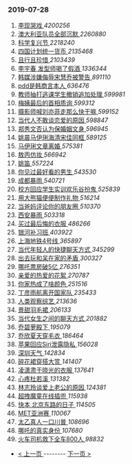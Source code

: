 ### 2019-07-28 
1. [ 李现哭戏 ](https://s.weibo.com/weibo?q=%23%E6%9D%8E%E7%8E%B0%E5%93%AD%E6%88%8F%23&Refer=top) *4200256*
1. [ 澳大利亚队员全部沉默 ](https://s.weibo.com/weibo?q=%23%E6%BE%B3%E5%A4%A7%E5%88%A9%E4%BA%9A%E9%98%9F%E5%91%98%E5%85%A8%E9%83%A8%E6%B2%89%E9%BB%98%23&Refer=top) *2260880*
1. [ 科学复兴节 ](https://s.weibo.com/weibo?q=%E7%A7%91%E5%AD%A6%E5%A4%8D%E5%85%B4%E8%8A%82&Refer=top) *2218240*
1. [ 四国计划统一货币 ](https://s.weibo.com/weibo?q=%23%E5%9B%9B%E5%9B%BD%E8%AE%A1%E5%88%92%E7%BB%9F%E4%B8%80%E8%B4%A7%E5%B8%81%23&Refer=top) *2135468*
1. [ 且行且珍惜 ](https://s.weibo.com/weibo?q=%E4%B8%94%E8%A1%8C%E4%B8%94%E7%8F%8D%E6%83%9C&Refer=top) *2103439*
1. [ 李宇春 发型师喝了假酒 ](https://s.weibo.com/weibo?q=%23%E6%9D%8E%E5%AE%87%E6%98%A5%20%E5%8F%91%E5%9E%8B%E5%B8%88%E5%96%9D%E4%BA%86%E5%81%87%E9%85%92%23&Refer=top) *1336344*
1. [ 韩媒涉嫌侮辱宋慧乔被警告 ](https://s.weibo.com/weibo?q=%23%E9%9F%A9%E5%AA%92%E6%B6%89%E5%AB%8C%E4%BE%AE%E8%BE%B1%E5%AE%8B%E6%85%A7%E4%B9%94%E8%A2%AB%E8%AD%A6%E5%91%8A%23&Refer=top) *891110*
1. [ pdd是韩商言本人 ](https://s.weibo.com/weibo?q=%23pdd%E6%98%AF%E9%9F%A9%E5%95%86%E8%A8%80%E6%9C%AC%E4%BA%BA%23&Refer=top) *636476*
1. [ 教师抽打逃课学生撤销追加处理 ](https://s.weibo.com/weibo?q=%23%E6%95%99%E5%B8%88%E6%8A%BD%E6%89%93%E9%80%83%E8%AF%BE%E5%AD%A6%E7%94%9F%E6%92%A4%E9%94%80%E8%BF%BD%E5%8A%A0%E5%A4%84%E7%90%86%23&Refer=top) *599981*
1. [ 梅姨最后的首相质询 ](https://s.weibo.com/weibo?q=%E6%A2%85%E5%A7%A8%E6%9C%80%E5%90%8E%E7%9A%84%E9%A6%96%E7%9B%B8%E8%B4%A8%E8%AF%A2&Refer=top) *599312*
1. [ 摄影师喊刘亦菲走那么快干嘛 ](https://s.weibo.com/weibo?q=%23%E6%91%84%E5%BD%B1%E5%B8%88%E5%96%8A%E5%88%98%E4%BA%A6%E8%8F%B2%E8%B5%B0%E9%82%A3%E4%B9%88%E5%BF%AB%E5%B9%B2%E5%98%9B%23&Refer=top) *599152*
1. [ 当代人不敢谈恋爱的原因 ](https://s.weibo.com/weibo?q=%23%E5%BD%93%E4%BB%A3%E4%BA%BA%E4%B8%8D%E6%95%A2%E8%B0%88%E6%81%8B%E7%88%B1%E7%9A%84%E5%8E%9F%E5%9B%A0%23&Refer=top) *598847*
1. [ 郑秀文否认为保婚姻文身 ](https://s.weibo.com/weibo?q=%23%E9%83%91%E7%A7%80%E6%96%87%E5%90%A6%E8%AE%A4%E4%B8%BA%E4%BF%9D%E5%A9%9A%E5%A7%BB%E6%96%87%E8%BA%AB%23&Refer=top) *596945*
1. [ 姚晨马伊琍海清宋佳同框 ](https://s.weibo.com/weibo?q=%23%E5%A7%9A%E6%99%A8%E9%A9%AC%E4%BC%8A%E7%90%8D%E6%B5%B7%E6%B8%85%E5%AE%8B%E4%BD%B3%E5%90%8C%E6%A1%86%23&Refer=top) *589125*
1. [ 马伊琍文章离婚 ](https://s.weibo.com/weibo?q=%23%E9%A9%AC%E4%BC%8A%E7%90%8D%E6%96%87%E7%AB%A0%E7%A6%BB%E5%A9%9A%23&Refer=top) *575381*
1. [ 敖丙仿妆 ](https://s.weibo.com/weibo?q=%23%E6%95%96%E4%B8%99%E4%BB%BF%E5%A6%86%23&Refer=top) *566942*
1. [ 姚笛 ](https://s.weibo.com/weibo?q=%E5%A7%9A%E7%AC%9B&Refer=top) *557224*
1. [ 你见过最好看的男生 ](https://s.weibo.com/weibo?q=%23%E4%BD%A0%E8%A7%81%E8%BF%87%E6%9C%80%E5%A5%BD%E7%9C%8B%E7%9A%84%E7%94%B7%E7%94%9F%23&Refer=top) *543530*
1. [ 成都暴雨 ](https://s.weibo.com/weibo?q=%23%E6%88%90%E9%83%BD%E6%9A%B4%E9%9B%A8%23&Refer=top) *540721*
1. [ 校方回应学生实训欢乐谷扮鬼 ](https://s.weibo.com/weibo?q=%23%E6%A0%A1%E6%96%B9%E5%9B%9E%E5%BA%94%E5%AD%A6%E7%94%9F%E5%AE%9E%E8%AE%AD%E6%AC%A2%E4%B9%90%E8%B0%B7%E6%89%AE%E9%AC%BC%23&Refer=top) *525839*
1. [ 用大熊猫便便制作礼物 ](https://s.weibo.com/weibo?q=%23%E7%94%A8%E5%A4%A7%E7%86%8A%E7%8C%AB%E4%BE%BF%E4%BE%BF%E5%88%B6%E4%BD%9C%E7%A4%BC%E7%89%A9%23&Refer=top) *516214*
1. [ 当爸妈评论你的朋友圈 ](https://s.weibo.com/weibo?q=%23%E5%BD%93%E7%88%B8%E5%A6%88%E8%AF%84%E8%AE%BA%E4%BD%A0%E7%9A%84%E6%9C%8B%E5%8F%8B%E5%9C%88%23&Refer=top) *510370*
1. [ 西安暴雨 ](https://s.weibo.com/weibo?q=%23%E8%A5%BF%E5%AE%89%E6%9A%B4%E9%9B%A8%23&Refer=top) *503318*
1. [ 买过最后悔的衣服 ](https://s.weibo.com/weibo?q=%23%E4%B9%B0%E8%BF%87%E6%9C%80%E5%90%8E%E6%82%94%E7%9A%84%E8%A1%A3%E6%9C%8D%23&Refer=top) *486266*
1. [ 银河补习班 ](https://s.weibo.com/weibo?q=%23%E9%93%B6%E6%B2%B3%E8%A1%A5%E4%B9%A0%E7%8F%AD%23&Refer=top) *403922*
1. [ 上海地铁4号线 ](https://s.weibo.com/weibo?q=%E4%B8%8A%E6%B5%B7%E5%9C%B0%E9%93%814%E5%8F%B7%E7%BA%BF&Refer=top) *365897*
1. [ 当代年轻人的快捷聊天方式 ](https://s.weibo.com/weibo?q=%23%E5%BD%93%E4%BB%A3%E5%B9%B4%E8%BD%BB%E4%BA%BA%E7%9A%84%E5%BF%AB%E6%8D%B7%E8%81%8A%E5%A4%A9%E6%96%B9%E5%BC%8F%23&Refer=top) *345299*
1. [ 出去玩和呆在家的矛盾 ](https://s.weibo.com/weibo?q=%23%E5%87%BA%E5%8E%BB%E7%8E%A9%E5%92%8C%E5%91%86%E5%9C%A8%E5%AE%B6%E7%9A%84%E7%9F%9B%E7%9B%BE%23&Refer=top) *300327*
1. [ 哪吒票房破5亿 ](https://s.weibo.com/weibo?q=%23%E5%93%AA%E5%90%92%E7%A5%A8%E6%88%BF%E7%A0%B45%E4%BA%BF%23&Refer=top) *276351*
1. [ 亲爱的热爱的花絮 ](https://s.weibo.com/weibo?q=%23%E4%BA%B2%E7%88%B1%E7%9A%84%E7%83%AD%E7%88%B1%E7%9A%84%E8%8A%B1%E7%B5%AE%23&Refer=top) *270787*
1. [ 你家热成了啥颜色 ](https://s.weibo.com/weibo?q=%23%E4%BD%A0%E5%AE%B6%E7%83%AD%E6%88%90%E4%BA%86%E5%95%A5%E9%A2%9C%E8%89%B2%23&Refer=top) *251516*
1. [ 丁彦雨航离开国家队 ](https://s.weibo.com/weibo?q=%E4%B8%81%E5%BD%A6%E9%9B%A8%E8%88%AA%E7%A6%BB%E5%BC%80%E5%9B%BD%E5%AE%B6%E9%98%9F&Refer=top) *235433*
1. [ 人类观察综艺 ](https://s.weibo.com/weibo?q=%E4%BA%BA%E7%B1%BB%E8%A7%82%E5%AF%9F%E7%BB%BC%E8%89%BA&Refer=top) *213636*
1. [ 景甜羽毛裙 ](https://s.weibo.com/weibo?q=%23%E6%99%AF%E7%94%9C%E7%BE%BD%E6%AF%9B%E8%A3%99%23&Refer=top) *206133*
1. [ 当代女生之间的聊天方式 ](https://s.weibo.com/weibo?q=%23%E5%BD%93%E4%BB%A3%E5%A5%B3%E7%94%9F%E4%B9%8B%E9%97%B4%E7%9A%84%E8%81%8A%E5%A4%A9%E6%96%B9%E5%BC%8F%23&Refer=top) *201882*
1. [ 乔碧萝殿下 ](https://s.weibo.com/weibo?q=%23%E4%B9%94%E7%A2%A7%E8%90%9D%E6%AE%BF%E4%B8%8B%23&Refer=top) *195079*
1. [ 乔欣夏天穿毛衣 ](https://s.weibo.com/weibo?q=%23%E4%B9%94%E6%AC%A3%E5%A4%8F%E5%A4%A9%E7%A9%BF%E6%AF%9B%E8%A1%A3%23&Refer=top) *186464*
1. [ 苹果回应Siri泄露隐私 ](https://s.weibo.com/weibo?q=%E8%8B%B9%E6%9E%9C%E5%9B%9E%E5%BA%94Siri%E6%B3%84%E9%9C%B2%E9%9A%90%E7%A7%81&Refer=top) *156028*
1. [ 深圳天气 ](https://s.weibo.com/weibo?q=%23%E6%B7%B1%E5%9C%B3%E5%A4%A9%E6%B0%94%23&Refer=top) *142834*
1. [ 碎花裙穿搭大赏 ](https://s.weibo.com/weibo?q=%23%E7%A2%8E%E8%8A%B1%E8%A3%99%E7%A9%BF%E6%90%AD%E5%A4%A7%E8%B5%8F%23&Refer=top) *141407*
1. [ 凌潇肃于晓光的衣服 ](https://s.weibo.com/weibo?q=%23%E5%87%8C%E6%BD%87%E8%82%83%E4%BA%8E%E6%99%93%E5%85%89%E7%9A%84%E8%A1%A3%E6%9C%8D%23&Refer=top) *137641*
1. [ 心疼杜若溪 ](https://s.weibo.com/weibo?q=%23%E5%BF%83%E7%96%BC%E6%9D%9C%E8%8B%A5%E6%BA%AA%23&Refer=top) *131382*
1. [ 林志玲谈爱上老公的原因 ](https://s.weibo.com/weibo?q=%23%E6%9E%97%E5%BF%97%E7%8E%B2%E8%B0%88%E7%88%B1%E4%B8%8A%E8%80%81%E5%85%AC%E7%9A%84%E5%8E%9F%E5%9B%A0%23&Refer=top) *124381*
1. [ 超拽魔童在线插兜 ](https://s.weibo.com/weibo?q=%23%E8%B6%85%E6%8B%BD%E9%AD%94%E7%AB%A5%E5%9C%A8%E7%BA%BF%E6%8F%92%E5%85%9C%23&Refer=top) *115938*
1. [ 快本 北京东路的日子 ](https://s.weibo.com/weibo?q=%E5%BF%AB%E6%9C%AC%20%E5%8C%97%E4%BA%AC%E4%B8%9C%E8%B7%AF%E7%9A%84%E6%97%A5%E5%AD%90&Refer=top) *114505*
1. [ MET亚洲赛 ](https://s.weibo.com/weibo?q=%23MET%E4%BA%9A%E6%B4%B2%E8%B5%9B%23&Refer=top) *110067*
1. [ 太乙真人一口川普 ](https://s.weibo.com/weibo?q=%23%E5%A4%AA%E4%B9%99%E7%9C%9F%E4%BA%BA%E4%B8%80%E5%8F%A3%E5%B7%9D%E6%99%AE%23&Refer=top) *108696*
1. [ 哪吒的真实身份 ](https://s.weibo.com/weibo?q=%23%E5%93%AA%E5%90%92%E7%9A%84%E7%9C%9F%E5%AE%9E%E8%BA%AB%E4%BB%BD%23&Refer=top) *107680*
1. [ 火车司机救下全车800人 ](https://s.weibo.com/weibo?q=%23%E7%81%AB%E8%BD%A6%E5%8F%B8%E6%9C%BA%E6%95%91%E4%B8%8B%E5%85%A8%E8%BD%A6800%E4%BA%BA%23&Refer=top) *98832* 

- [ < 上一页 ](https://github.com/able8/weibo-hot-record/blob/master/2019-07-27.md) -------- [ 下一页 > ](https://github.com/able8/weibo-hot-record/blob/master/2019-07-29.md)